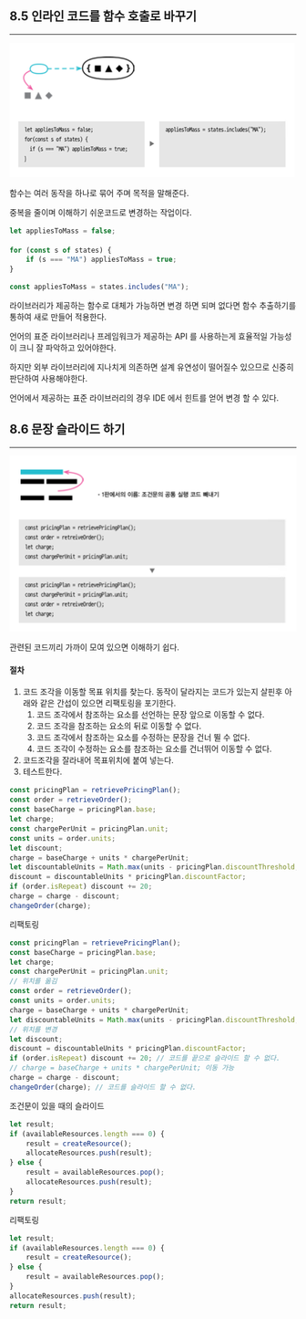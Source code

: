 ## 8.5 인라인 코드를 함수 호출로 바꾸기

---

![img.png](img.png)

함수는 여러 동작을 하나로 묶어 주며 목적을 말해준다.

중복을 줄이며 이해하기 쉬운코드로 변경하는 작업이다.

```javascript
let appliesToMass = false;

for (const s of states) {
    if (s === "MA") appliesToMass = true;
}
``` 

```javascript
const appliesToMass = states.includes("MA");
``` 

라이브러리가 제공하는 함수로 대체가 가능하면 변경 하면 되며 없다면 함수 추출하기를 통하여 새로 만들어 적용한다.

언어의 표준 라이브러리나 프레임워크가 제공하는 API 를 사용하는게 효율적일 가능성이 크니 잘 파악하고 있어야한다.

하지만 외부 라이브러리에 지나치게 의존하면 설계 유연성이 떨어질수 있으므로 신중히 판단하여 사용해야한다.

언어에서 제공하는 표준 라이브러리의 경우 IDE 에서 힌트를 얻어 변경 할 수 있다.

## 8.6 문장 슬라이드 하기

---

![img_1.png](img_1.png)

관련된 코드끼리 가까이 모여 있으면 이해하기 쉽다.

#### 절차

1) 코드 조각을 이동할 목표 위치를 찾는다. 동작이 달라지는 코드가 있는지 살핀후 아래와 같은 간섭이 있으면 리팩토링을 포기한다.
   1) 코드 조각에서 참조하는 요소를 선언하는 문장 앞으로 이동할 수 없다.
   2) 코드 조각을 참조하는 요소의 뒤로 이동할 수 없다.
   3) 코드 조각에서 참조하는 요소를 수정하는 문장을 건너 뛸 수 없다.
   4) 코드 조각이 수정하는 요소를 참조하는 요소를 건너뛰어 이동할 수 없다.
2) 코드조각을 잘라내어 목표위치에 붙여 넣는다.
3) 테스트한다.

```javascript
const pricingPlan = retrievePricingPlan();
const order = retrieveOrder();
const baseCharge = pricingPlan.base;
let charge;
const chargePerUnit = pricingPlan.unit;
const units = order.units;
let discount;
charge = baseCharge + units * chargePerUnit;
let discountableUnits = Math.max(units - pricingPlan.discountThreshold, 0);
discount = discountableUnits * pricingPlan.discountFactor;
if (order.isRepeat) discount += 20;
charge = charge - discount;
changeOrder(charge);
```

리팩토링

```javascript
const pricingPlan = retrievePricingPlan();
const baseCharge = pricingPlan.base;
let charge;
const chargePerUnit = pricingPlan.unit;
// 위치를 옮김
const order = retrieveOrder();
const units = order.units;
charge = baseCharge + units * chargePerUnit; 
let discountableUnits = Math.max(units - pricingPlan.discountThreshold, 0);
// 위치를 변경
let discount;
discount = discountableUnits * pricingPlan.discountFactor;
if (order.isRepeat) discount += 20; // 코드를 끝으로 슬라이드 할 수 없다.
// charge = baseCharge + units * chargePerUnit; 이동 가능
charge = charge - discount;
changeOrder(charge); // 코드를 슬라이드 할 수 없다.
```

조건문이 있을 때의 슬라이드

```javascript
let result;
if (availableResources.length === 0) {
    result = createResource();
    allocateResources.push(result);
} else {
    result = availableResources.pop();
    allocateResources.push(result);
}
return result;
```

리팩토링

```javascript
let result;
if (availableResources.length === 0) {
    result = createResource();
} else {
    result = availableResources.pop();
}
allocateResources.push(result);
return result;
```